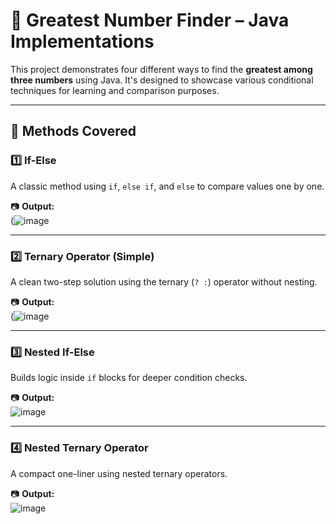 # 🔢 Greatest Number Finder – Java Implementations

This project demonstrates four different ways to find the **greatest among three numbers** using Java. It's designed to showcase various conditional techniques for learning and comparison purposes.

---

## 📌 Methods Covered

### 1️⃣ If-Else
A classic method using `if`, `else if`, and `else` to compare values one by one.

📷 **Output:**  
(![image](https://github.com/user-attachments/assets/25ee1693-5001-4de3-a266-0cb58f6a53da)

---

### 2️⃣ Ternary Operator (Simple)
A clean two-step solution using the ternary (`? :`) operator without nesting.

📷 **Output:**  
(![image](https://github.com/user-attachments/assets/4cff836e-a361-4fd7-8642-2c585ecc73bf)

---

### 3️⃣ Nested If-Else
Builds logic inside `if` blocks for deeper condition checks.

📷 **Output:**  
![image](https://github.com/user-attachments/assets/998949b5-6c0c-40a3-bf0d-ddec011cfd9e)


---

### 4️⃣ Nested Ternary Operator
A compact one-liner using nested ternary operators.

📷 **Output:**  
![image](https://github.com/user-attachments/assets/057b3a89-8b2f-4c7f-962d-c13ba5e4a48e)



